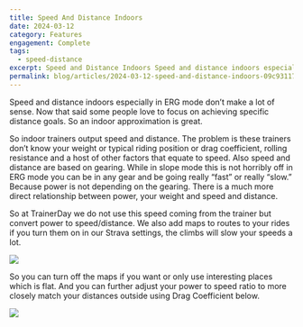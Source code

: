 ```yaml
---
title: Speed And Distance Indoors
date: 2024-03-12
category: Features
engagement: Complete
tags:
  - speed-distance
excerpt: Speed and Distance Indoors Speed and distance indoors especially in ERG mode don’t make a lot of sense. Now that said some people love to focus on...
permalink: blog/articles/2024-03-12-speed-and-distance-indoors-09c9311729b8
---
```

Speed and distance indoors especially in ERG mode don’t make a lot of sense. Now that said some people love to focus on achieving specific distance goals. So an indoor approximation is great.

So indoor trainers output speed and distance. The problem is these trainers don’t know your weight or typical riding position or drag coefficient, rolling resistance and a host of other factors that equate to speed. Also speed and distance are based on gearing. While in slope mode this is not horribly off in ERG mode you can be in any gear and be going really “fast” or really “slow.” Because power is not depending on the gearing. There is a much more direct relationship between power, your weight and speed and distance.

So at TrainerDay we do not use this speed coming from the trainer but convert power to speed/distance. We also add maps to routes to your rides if you turn them on in our Strava settings, the climbs will slow your speeds a lot.

![](https://shared-web.s3.amazonaws.com/blog/images/2024-03-1U6EArSHWkM8fvdXytetABw.png)

So you can turn off the maps if you want or only use interesting places which is flat. And you can further adjust your power to speed ratio to more closely match your distances outside using Drag Coefficient below.

![](https://shared-web.s3.amazonaws.com/blog/images/2024-03-12yCvBOMMAtNSH-fVSxrpJg.png)
